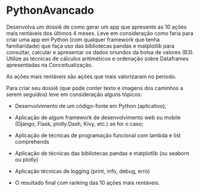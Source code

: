 # PythonAvancado

Desenvolva um dossiê de como gerar um app que apresente as 10 ações mais rentáveis dos últimos 4 meses. Leve em consideração como faria para criar uma app em Python (com qualquer framework que tenha familiaridade) que faça uso das bibliotecas pandas e matplotlib para consultar, calcular e apresentar os dados oriundos da bolsa de valores (B3). Utilize as técnicas de cálculos aritiméticos e ordenação sobre Dataframes apresentadas na Conceitualização.

As ações mais rentáveis são ações que mais valorizaram no período.



Para criar seu dossiê (que pode conter texto e imagens dos caminhos a serem seguidos) leve em consideração alguns tópicos:

- Desenvolvimento de um código-fonte em Python (aplicativo);

- Aplicação de algum framework de desenvolvimento web ou mobile (Django, Flask, plotly.Dash, Kivy, etc.) se for o caso;

- Aplicação de técnicas de programação funcional com lambda e list comprehends

- Aplicação de técnicas das bibliotecas pandas e matplotlib (ou seaborn ou plotly)

- Aplicação técnicas de logging (print, info, debug, erro)

- O resultado final com ranking das 10 ações mais rentáveis.
